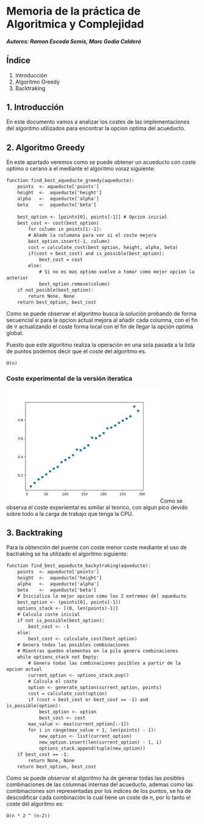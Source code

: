 # Memoria de la práctica de Algoritmica y Complejidad
##### Autores: Ramon Escoda Semís, Marc Godia Calderó

## Índice 
1. Introducción
2. Algoritmo Greedy
3. Backtraking

## 1. Introducción 
En este documento vamos a analizar los costes de las implementaciones del algoritmo utilizados para encontrar la opcion optima del acueducto.  


## 2. Algoritmo Greedy
En este apartado veremos como se puede obtener un acueducto con coste optimo o cerano a el mediante el algoritmo voraz siguiente:
```
function find_best_aqueducte_greedy(aqueducte):
    points  <- aqueducte['points']
    height  <-  aqueducte['height']
    alpha   <-  aqueducte['alpha']
    beta    <-  aqueducte['beta']
    
    best_option <- [points[0], points[-1]] # Opcion inicial
    best_cost <- cost(best_option)
        for column in points[1:-1]:
        # Añade la columana para ver si el coste mejora
        best_option.insert(-1, column)    
        cost = calculate_cost(best_option, height, alpha, beta)
        if(cost < best_cost) and is_possible(best_option):            
            best_cost = cost
        else:
            # Si no es mas optimo vuelve a tomar como mejor opcion la anterior
            best_option.remove(column)
    if not_posible(best_option):
        return None, None
    return best_option, best_cost     
```
Como se puede observar el algoritmo busca la solución probando de forma secuencial si para la opcion actual mejora al añadir cada columna,
con el fin de ir actualizando el coste forma local con el fin de llegar la opción optima global.

Puesto que este algoritmo realiza la operación en una sola pasada a la lista de puntos podemos decir que el coste del algoritmo es.
```
O(n)
```
### Coste experimental de la versión iteratica
<img src="greedy.png" alt="Costes experimentales" width="400"/>
Como se observa el coste experiemtal es similar al teorico, con algun pico devido sobre todo a la carga de trabajo que tenga la CPU.

## 3. Backtraking
Para la obtención del puente con coste menor coste mediante el uso de bactraking se ha utilizado el algoritmo siguiente:
```
function find_best_aqueducte_backytraking(aqueducte):
    points  <- aqueducte['points']
    height  <-  aqueducte['height']
    alpha   <-  aqueducte['alpha']
    beta    <-  aqueducte['beta']
    # Inicializa la mejor opcion como los 2 extremos del aqueducto
    best_option <- (points[0], points[-1])
    options_stack <- [(0, len(points)-1)]
    # Calcula coste inicial
    if not is_possible(best_option):
        best_cost <- -1
    else:
        best_cost <- calculate_cost(best_option)
    # Genera todas las posibles combinaciones
    # Mientras queden elementos en la pila genera combinaciones
    while options_stack not Empty:
        # Genera todas las combinaciones posibles a partir de la opcion actual
        current_option <- options_stack.pop()
        # Calcula el coste
        option <- generate_option(current_option, points)
        cost = calculate_cost(option)
        if (cost < best_cost or best_cost == -1) and is_possible(option):
            best_option <- option
            best_cost <- cost
        max_value <- max(current_option[:-1])
        for i in range(max_value + 1, len(points) - 1):
            new_option <- list(current_option)
            new_option.insert(len(current_option) - 1, i)
            options_stack.append(tuple(new_option))
    if best_cost == -1:
        return None, None
    return best_option, best_cost
```
Como se puede observar el algoritmo ha de generar todas las posibles combinaciones
de las columnas internas del acueducto, ademas como las combinaciones son representadas por los indices
de los puntos, se ha de descodificar cada combinación lo cual tiene un coste de n, por lo tanto el coste del algoritmo es: 
```
O(n * 2 ^ (n-2))
```
